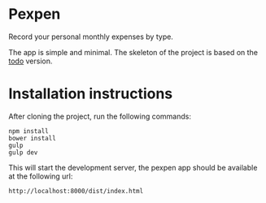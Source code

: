 Pexpen
======

Record your personal monthly expenses by type.

The app is simple and minimal. The skeleton of the project is based on the [todo](https://github.com/jhades/angularjs-gulp-todo) version.

# Installation instructions

After cloning the project, run the following commands:

    npm install
    bower install
    gulp
    gulp dev
    

This will start the development server, the pexpen app should be available at the following url:

    http://localhost:8000/dist/index.html
    


